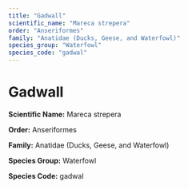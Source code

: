 ```yaml
---
title: "Gadwall"
scientific_name: "Mareca strepera"
order: "Anseriformes"
family: "Anatidae (Ducks, Geese, and Waterfowl)"
species_group: "Waterfowl"
species_code: "gadwal"
---
```


# Gadwall

**Scientific Name:** Mareca strepera

**Order:** Anseriformes

**Family:** Anatidae (Ducks, Geese, and Waterfowl)

**Species Group:** Waterfowl

**Species Code:** gadwal
